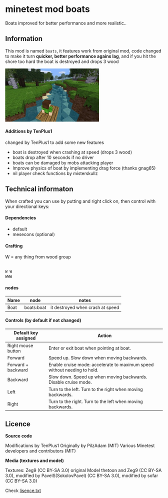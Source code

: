 minetest mod boats
==========================

Boats improved for better performance and more realistic..

Information
-----------

This mod is named `boats`, it features work from original mod, 
code changed to make it turn **quicker, better performance agains lag**, 
and if you hit the shore too hard the boat is destroyed and drops 3 wood

![screenshot.png](screenshot.png)

#### Additions by TenPlus1

changed by TenPlus1 to add some new features
- boat is destroyed when crashing at speed (drops 3 wood)
- boats drop after 10 seconds if no driver
- boats can be damaged by mobs attacking player
- Improve physics of boat by implementing drag force (thanks gnag65)
- nil player check functions by misterskullz

Technical informaton
--------------------

When crafted you can use by putting and right click on, 
then control with your directional keys:

#### Dependencies

* default
* mesecons (optional)

#### Crafting

W = any thing from wood group

```
   
W W
WWW
```
#### nodes

| Name         | node            | notes |
| ------------ | --------------- | ----- |
| Boat         | boats:boat      | it destroyed when crash at speed |

#### Controls (by default if not changed)

| Default key assigned | Action                                 |
| -------------------- | -------------------------------------- |
| Right mouse button   | Enter or exit boat when pointing at boat. |
| Forward              | Speed up.  Slow down when moving backwards. |
| Forward + backward   | Enable cruise mode: accelerate to maximum speed without needing to hold. |
| Backward             | Slow down. Speed up when moving backwards. Disable cruise mode. |
| Left                 | Turn to the left. Turn to the right when moving backwards. |
| Right                | Turn to the right. Turn to the left when moving backwards. |

Licence
------

**Source code**

Modifications by TenPlus1
Originally by PilzAdam (MIT)
Various Minetest developers and contributors (MIT)

**Media (textures and model)**

Textures: Zeg9 (CC BY-SA 3.0)
original Model thetoon and Zeg9 (CC BY-SA 3.0),
modified by PavelS(SokolovPavel) (CC BY-SA 3.0),
modified by sofar (CC BY-SA 3.0)

Check [lisence.txt](lisence.txt)
